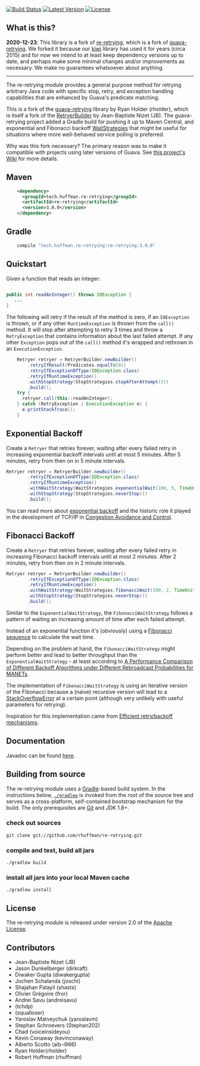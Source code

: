 <!---
  Copyright 2012-2015 Ray Holder
  Modifications copyright 2017-2018 Robert Huffman
  Modifications copyright 2020 Kiwi Project

  Licensed under the Apache License, Version 2.0 (the "License");
  you may not use this file except in compliance with the License.
  You may obtain a copy of the License at
  
     http://www.apache.org/licenses/LICENSE-2.0
  
  Unless required by applicable law or agreed to in writing, software
  distributed under the License is distributed on an "AS IS" BASIS,
  WITHOUT WARRANTIES OR CONDITIONS OF ANY KIND, either express or implied.
  See the License for the specific language governing permissions and
  limitations under the License.
-->

[![Build Status](https://travis-ci.org/rhuffman/re-retrying.svg?branch=master)](https://travis-ci.org/rhuffman/re-retrying)
[![Latest Version](http://img.shields.io/badge/latest-3.0.0-brightgreen.svg)](https://github.com/rhuffman/re-retrying/releases/tag/v3.0.0-rc.1)
[![License](http://img.shields.io/badge/license-apache%202-brightgreen.svg)](https://github.com/rhuffman/re-retrying/blob/master/LICENSE)

## What is this?
**2020-12-23**: This library is a fork of [re-retrying](https://github.com/rhuffman/re-retrying), which is a fork of  [guava-retrying](https://github.com/rholder/guava-retrying). We forked it because our [kiwi](https://github.com/kiwiproject/kiwi) library has used it for years (circa 2015) and for now we intend to at least keep dependency versions up to date, and perhaps make some minimal changes and/or improvements as necessary. We make no guarantees whatsoever about anything.

---

The re-retrying module provides a general purpose method for retrying arbitrary Java code with specific stop, retry, and exception handling capabilities that are enhanced by Guava's predicate matching.

This is a fork of the [guava-retrying](https://github.com/rholder/guava-retrying) library by Ryan Holder (rholder), which is itself a fork of the [RetryerBuilder](http://code.google.com/p/guava-libraries/issues/detail?id=490) by Jean-Baptiste Nizet (JB). The guava-retrying project added a Gradle build for pushing it up to Maven Central, and exponential and Fibonacci backoff [WaitStrategies](http://rholder.github.io/guava-retrying/javadoc/2.0.0/com/github/rholder/retry/WaitStrategies.html) that might be useful for situations where more well-behaved service polling is preferred.

Why was this fork necessary? The primary reason was to make it compatible with projects using later versions of Guava. See [this project's Wiki](https://github.com/rhuffman/re-retrying/wiki#why-fork) for more details.

## Maven
```xml
    <dependency>
      <groupId>tech.huffman.re-retrying</groupId>
      <artifactId>re-retrying</artifactId>
      <version>3.0.0</version>
    </dependency>
```

## Gradle
```groovy
    compile "tech.huffman.re-retrying:re-retrying:3.0.0"
```

## Quickstart

Given a function that reads an integer:
```java

public int readAnInteger() throws IOException {
   ...
}
```

The following will retry if the result of the method is zero, if an `IOException` is thrown, or if any other `RuntimeException` is thrown from the `call()` method. It will stop after attempting to retry 3 times and throw a `RetryException` that contains information about the last failed attempt. If any other `Exception` pops out of the `call()` method it's wrapped and rethrown in an `ExecutionException`.

```java
    Retryer retryer = RetryerBuilder.newBuilder()
        .retryIfResult(Predicates.equalTo(0))
        .retryIfExceptionOfType(IOException.class)
        .retryIfRuntimeException()
        .withStopStrategy(StopStrategies.stopAfterAttempt(3))
        .build();
    try {
      retryer.call(this::readAnInteger);
    } catch (RetryException | ExecutionException e) {
      e.printStackTrace();
    }
```

## Exponential Backoff

Create a `Retryer` that retries forever, waiting after every failed retry in increasing exponential backoff intervals until at most 5 minutes. After 5 minutes, retry from then on in 5 minute intervals.

```java
Retryer retryer = RetryerBuilder.newBuilder()
        .retryIfExceptionOfType(IOException.class)
        .retryIfRuntimeException()
        .withWaitStrategy(WaitStrategies.exponentialWait(100, 5, TimeUnit.MINUTES))
        .withStopStrategy(StopStrategies.neverStop())
        .build();
```
You can read more about [exponential backoff](http://en.wikipedia.org/wiki/Exponential_backoff) and the historic role it played in the development of TCP/IP in [Congestion Avoidance and Control](http://ee.lbl.gov/papers/congavoid.pdf).

## Fibonacci Backoff

Create a `Retryer` that retries forever, waiting after every failed retry in increasing Fibonacci backoff intervals until at most 2 minutes. After 2 minutes, retry from then on in 2 minute intervals.

```java
Retryer retryer = RetryerBuilder.newBuilder()
        .retryIfExceptionOfType(IOException.class)
        .retryIfRuntimeException()
        .withWaitStrategy(WaitStrategies.fibonacciWait(100, 2, TimeUnit.MINUTES))
        .withStopStrategy(StopStrategies.neverStop())
        .build();
```

Similar to the `ExponentialWaitStrategy`, the `FibonacciWaitStrategy` follows a pattern of waiting an increasing amount of time after each failed attempt.

Instead of an exponential function it's (obviously) using a [Fibonacci sequence](https://en.wikipedia.org/wiki/Fibonacci_numbers) to calculate the wait time.

Depending on the problem at hand, the `FibonacciWaitStrategy` might perform better and lead to better throughput than the `ExponentialWaitStrategy` - at least according to [A Performance Comparison of Different Backoff Algorithms under Different Rebroadcast Probabilities for MANETs](http://www.comp.leeds.ac.uk/ukpew09/papers/12.pdf).

The implementation of `FibonacciWaitStrategy` is using an iterative version of the Fibonacci because a (naive) recursive version will lead to a [StackOverflowError](http://docs.oracle.com/javase/7/docs/api/java/lang/StackOverflowError.html) at a certain point (although very unlikely with useful parameters for retrying).

Inspiration for this implementation came from [Efficient retry/backoff mechanisms](https://paperairoplane.net/?p=640).

## Documentation
Javadoc can be found [here](http://rholder.github.io/guava-retrying/javadoc/2.0.0).

## Building from source
The re-retrying module uses a [Gradle](http://gradle.org)-based build system. In the instructions below, [`./gradlew`](http://vimeo.com/34436402) is invoked from the root of the source tree and serves as a cross-platform, self-contained bootstrap mechanism for the build. The only prerequisites are [Git](https://help.github.com/articles/set-up-git) and JDK 1.8+.

### check out sources
`git clone git://github.com/rhuffman/re-retrying.git`

### compile and test, build all jars
`./gradlew build`

### install all jars into your local Maven cache
`./gradlew install`

## License
The re-retrying module is released under version 2.0 of the [Apache License](http://www.apache.org/licenses/LICENSE-2.0).

## Contributors
* Jean-Baptiste Nizet (JB)
* Jason Dunkelberger (dirkraft)
* Diwaker Gupta (diwakergupta)
* Jochen Schalanda (joschi)
* Shajahan Palayil (shasts)
* Olivier Grégoire (fror)
* Andrei Savu (andreisavu)
* (tchdp)
* (squalloser)
* Yaroslav Matveychuk (yaroslavm)
* Stephan Schroevers (Stephan202)
* Chad (voiceinsideyou)
* Kevin Conaway (kevinconaway)
* Alberto Scotto (alb-i986)
* Ryan Holder(rholder)
* Robert Huffman (rhuffman)

